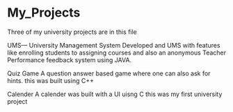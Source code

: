 # My_Projects
Three of my university projects are in this file

UMS— University Management System
Developed and UMS with features like enrolling students to assigning courses and also an anonymous Teacher Performance feedback system using JAVA.

Quiz Game
A question answer based game where one can also ask for hints.
this was built using C++

Calender
A calender was built with a UI uisng C
this was my first university project 
